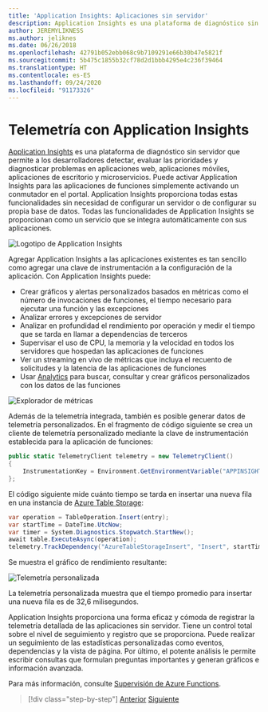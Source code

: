 ```yaml
---
title: 'Application Insights: Aplicaciones sin servidor'
description: Application Insights es una plataforma de diagnóstico sin servidor que permite a los desarrolladores detectar, evaluar las prioridades y diagnosticar problemas en aplicaciones web, aplicaciones móviles, aplicaciones de escritorio y microservicios.
author: JEREMYLIKNESS
ms.author: jeliknes
ms.date: 06/26/2018
ms.openlocfilehash: 42791b052ebb068c9b7109291e66b30b47e5821f
ms.sourcegitcommit: 5b475c1855b32cf78d2d1bbb4295e4c236f39464
ms.translationtype: HT
ms.contentlocale: es-ES
ms.lasthandoff: 09/24/2020
ms.locfileid: "91173326"
---
```

# <a name="telemetry-with-application-insights"></a>Telemetría con Application Insights

[Application Insights](/azure/application-insights) es una plataforma de diagnóstico sin servidor que permite a los desarrolladores detectar, evaluar las prioridades y diagnosticar problemas en aplicaciones web, aplicaciones móviles, aplicaciones de escritorio y microservicios. Puede activar Application Insights para las aplicaciones de funciones simplemente activando un conmutador en el portal. Application Insights proporciona todas estas funcionalidades sin necesidad de configurar un servidor o de configurar su propia base de datos. Todas las funcionalidades de Application Insights se proporcionan como un servicio que se integra automáticamente con sus aplicaciones.

![Logotipo de Application Insights](./media/application-insights-logo.png)

Agregar Application Insights a las aplicaciones existentes es tan sencillo como agregar una clave de instrumentación a la configuración de la aplicación. Con Application Insights puede:

- Crear gráficos y alertas personalizados basados en métricas como el número de invocaciones de funciones, el tiempo necesario para ejecutar una función y las excepciones
- Analizar errores y excepciones de servidor
- Analizar en profundidad el rendimiento por operación y medir el tiempo que se tarda en llamar a dependencias de terceros
- Supervisar el uso de CPU, la memoria y la velocidad en todos los servidores que hospedan las aplicaciones de funciones
- Ver un streaming en vivo de métricas que incluya el recuento de solicitudes y la latencia de las aplicaciones de funciones
- Usar [Analytics](/azure/application-insights/app-insights-analytics) para buscar, consultar y crear gráficos personalizados con los datos de las funciones

![Explorador de métricas](./media/metrics-explorer.png)

Además de la telemetría integrada, también es posible generar datos de telemetría personalizados. En el fragmento de código siguiente se crea un cliente de telemetría personalizado mediante la clave de instrumentación establecida para la aplicación de funciones:

```csharp
public static TelemetryClient telemetry = new TelemetryClient()
{
    InstrumentationKey = Environment.GetEnvironmentVariable("APPINSIGHTS_INSTRUMENTATIONKEY")
};
```

El código siguiente mide cuánto tiempo se tarda en insertar una nueva fila en una instancia de [Azure Table Storage](/azure/cosmos-db/table-storage-overview):

```csharp
var operation = TableOperation.Insert(entry);
var startTime = DateTime.UtcNow;
var timer = System.Diagnostics.Stopwatch.StartNew();
await table.ExecuteAsync(operation);
telemetry.TrackDependency("AzureTableStorageInsert", "Insert", startTime, timer.Elapsed, true);
```

Se muestra el gráfico de rendimiento resultante:

![Telemetría personalizada](./media/custom-telemetry.png)

La telemetría personalizada muestra que el tiempo promedio para insertar una nueva fila es de 32,6 milisegundos.

Application Insights proporciona una forma eficaz y cómoda de registrar la telemetría detallada de las aplicaciones sin servidor. Tiene un control total sobre el nivel de seguimiento y registro que se proporciona. Puede realizar un seguimiento de las estadísticas personalizadas como eventos, dependencias y la vista de página. Por último, el potente análisis le permite escribir consultas que formulan preguntas importantes y generan gráficos e información avanzada.

Para más información, consulte [Supervisión de Azure Functions](/azure/azure-functions/functions-monitoring).

>[!div class="step-by-step"]
>[Anterior](azure-functions.md)
>[Siguiente](logic-apps.md)
